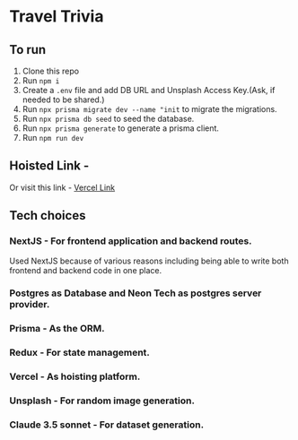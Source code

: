 # Travel Trivia

## To run
1. Clone this repo
2. Run `npm i`
3. Create a `.env` file and add DB URL and Unsplash Access Key.(Ask, if needed to be shared.)
4. Run `npx prisma migrate dev --name "init` to migrate the migrations.
5. Run `npx prisma db seed` to seed the database.
6. Run `npx prisma generate` to generate a prisma client.
7. Run `npm run dev`

## Hoisted Link - 
Or visit this link - [Vercel Link](https://travel-trivia.vercel.app/)  

## Tech choices 
### NextJS - For frontend application and backend routes.
Used NextJS because of various reasons including being able to write both frontend and backend code in one place.
### Postgres as Database and Neon Tech as postgres server provider.
### Prisma - As the ORM.
### Redux - For state management.
### Vercel - As hoisting platform.
### Unsplash - For random image generation.
### Claude 3.5 sonnet - For dataset generation.


